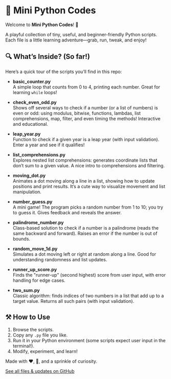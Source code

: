 # 🐍 Mini Python Codes

Welcome to **Mini Python Codes**! 🎉

A playful collection of tiny, useful, and beginner-friendly Python scripts. Each file is a little learning adventure—grab, run, tweak, and enjoy!

## 🔍 What’s Inside? (So far!)

Here’s a quick tour of the scripts you’ll find in this repo:

- **basic_counter.py**  
  A simple loop that counts from 0 to 4, printing each number. Great for learning `while` loops!

- **check_even_odd.py**  
  Shows off several ways to check if a number (or a list of numbers) is even or odd: using modulus, bitwise, functions, lambdas, list comprehensions, map, filter, and even timing the methods! Interactive and educational.

- **leap_year.py**  
  Function to check if a given year is a leap year (with input validation). Enter a year and see if it qualifies!

- **list_comprehensions.py**  
  Explores nested list comprehensions: generates coordinate lists that don’t sum to a given value. A nice intro to comprehensions and filtering.

- **moving_dot.py**  
  Animates a dot moving along a line in a list, showing how to update positions and print results. It’s a cute way to visualize movement and list manipulation.

- **number_guess.py**  
  A mini game! The program picks a random number from 1 to 10; you try to guess it. Gives feedback and reveals the answer.

- **palindrome_number.py**  
  Class-based solution to check if a number is a palindrome (reads the same backward and forward). Raises an error if the number is out of bounds.

- **random_move_1d.py**  
  Simulates a dot moving left or right at random along a line. Good for understanding randomness and list updates.

- **runner_up_score.py**  
  Finds the "runner-up" (second highest) score from user input, with error handling for edge cases.

- **two_sum.py**  
  Classic algorithm: finds indices of two numbers in a list that add up to a target value. Returns all such pairs (with input validation).

## ⚒ How to Use

1. Browse the scripts.
2. Copy any `.py` file you like.
3. Run it in your Python environment (some scripts expect user input in the terminal!).
4. Modify, experiment, and learn!

Made with ❤️, 🐍, and a sprinkle of curiosity.

[See all files & updates on GitHub](https://github.com/OlgaEle/mini-python-codes/tree/main)
